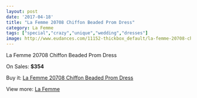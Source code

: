 ```yaml
---
layout: post
date: '2017-04-18'
title: "La Femme 20708 Chiffon Beaded Prom Dress"
category: La Femme
tags: ["special","crazy","unique","wedding","dresses"]
image: http://www.eudances.com/11152-thickbox_default/la-femme-20708-chiffon-beaded-prom-dress.jpg
---
```

La Femme 20708 Chiffon Beaded Prom Dress

On Sales: **$354**
<a href="https://www.eudances.com/en/la-femme/3556-la-femme-20708-chiffon-beaded-prom-dress.html"><amp-img layout="responsive" width="600" height="600" src="//www.eudances.com/11152-thickbox_default/la-femme-20708-chiffon-beaded-prom-dress.jpg" alt="La Femme 20708 Chiffon Beaded Prom Dress 0" /></a>
<a href="https://www.eudances.com/en/la-femme/3556-la-femme-20708-chiffon-beaded-prom-dress.html"><amp-img layout="responsive" width="600" height="600" src="//www.eudances.com/11154-thickbox_default/la-femme-20708-chiffon-beaded-prom-dress.jpg" alt="La Femme 20708 Chiffon Beaded Prom Dress 1" /></a>
<a href="https://www.eudances.com/en/la-femme/3556-la-femme-20708-chiffon-beaded-prom-dress.html"><amp-img layout="responsive" width="600" height="600" src="//www.eudances.com/11153-thickbox_default/la-femme-20708-chiffon-beaded-prom-dress.jpg" alt="La Femme 20708 Chiffon Beaded Prom Dress 2" /></a>

Buy it: [La Femme 20708 Chiffon Beaded Prom Dress](https://www.eudances.com/en/la-femme/3556-la-femme-20708-chiffon-beaded-prom-dress.html "La Femme 20708 Chiffon Beaded Prom Dress")

View more: [La Femme](https://www.eudances.com/en/72-La-Femme "La Femme")